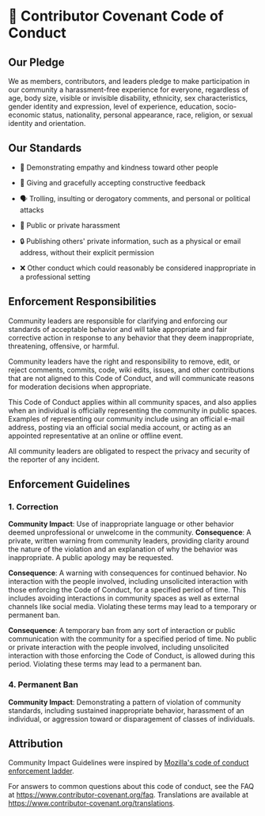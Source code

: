 # 🌟 Contributor Covenant Code of Conduct

## Our Pledge
We as members, contributors, and leaders pledge to make participation in our community a harassment-free experience for everyone, regardless of age, body size, visible or invisible disability, ethnicity, sex characteristics, gender identity and expression, level of experience, education, socio-economic status, nationality, personal appearance, race, religion, or sexual identity and orientation.


## Our Standards


- 💪 Demonstrating empathy and kindness toward other people
- 💬 Giving and gracefully accepting constructive feedback

- 🗣️ Trolling, insulting or derogatory comments, and personal or political attacks
- 🚷 Public or private harassment
- 🔒 Publishing others' private information, such as a physical or email address, without their explicit permission
- ❌ Other conduct which could reasonably be considered inappropriate in a professional setting

## Enforcement Responsibilities

Community leaders are responsible for clarifying and enforcing our standards of acceptable behavior and will take appropriate and fair corrective action in response to any behavior that they deem inappropriate, threatening, offensive, or harmful.

Community leaders have the right and responsibility to remove, edit, or reject comments, commits, code, wiki edits, issues, and other contributions that are not aligned to this Code of Conduct, and will communicate reasons for moderation decisions when appropriate.

This Code of Conduct applies within all community spaces, and also applies when an individual is officially representing the community in public spaces. Examples of representing our community include using an official e-mail address, posting via an official social media account, or acting as an appointed representative at an online or offline event.

All community leaders are obligated to respect the privacy and security of the reporter of any incident.
## Enforcement Guidelines


### 1. Correction

**Community Impact**: Use of inappropriate language or other behavior deemed unprofessional or unwelcome in the community.
**Consequence**: A private, written warning from community leaders, providing clarity around the nature of the violation and an explanation of why the behavior was inappropriate. A public apology may be requested.

**Consequence**: A warning with consequences for continued behavior. No interaction with the people involved, including unsolicited interaction with those enforcing the Code of Conduct, for a specified period of time. This includes avoiding interactions in community spaces as well as external channels like social media. Violating these terms may lead to a temporary or permanent ban.

**Consequence**: A temporary ban from any sort of interaction or public communication with the community for a specified period of time. No public or private interaction with the people involved, including unsolicited interaction with those enforcing the Code of Conduct, is allowed during this period. Violating these terms may lead to a permanent ban.

### 4. Permanent Ban
**Community Impact**: Demonstrating a pattern of violation of community standards, including sustained inappropriate behavior, harassment of an individual, or aggression toward or disparagement of classes of individuals.


## Attribution

Community Impact Guidelines were inspired by [Mozilla's code of conduct enforcement ladder](https://github.com/mozilla/diversity).


For answers to common questions about this code of conduct, see the FAQ at https://www.contributor-covenant.org/faq. Translations are available at https://www.contributor-covenant.org/translations.